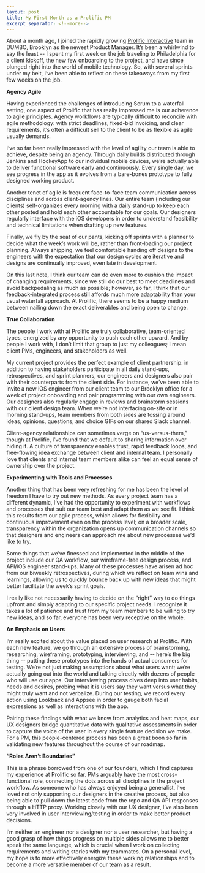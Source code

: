 ```yaml
---
layout: post
title: My First Month as a Prolific PM
excerpt_separator: <!--more-->
---
```


About a month ago, I joined the rapidly growing <a href="http://prolificinteractive.com" target="_blank">Prolific Interactive</a> team in DUMBO, Brooklyn as the newest Product Manager. It’s been a whirlwind to say the least -- I spent my first week on the job traveling to Philadelphia for a client kickoff, the new few onboarding to the project, and have since plunged right into the world of mobile technology. So, with several sprints under my belt, I’ve been able to reflect on these takeaways from my first few weeks on the job. <!-- more -->

**Agency Agile** 

Having experienced the challenges of introducing Scrum to a waterfall setting, one aspect of Prolific that has really impressed me is our adherence to agile principles. Agency workflows are typically difficult to reconcile with agile methodology: with strict deadlines, fixed-bid invoicing, and clear requirements, it’s often a difficult sell to the client to be as flexible as agile usually demands. 

I’ve so far been really impressed with the level of agility our team is able to achieve, despite being an agency. Through daily builds distributed through Jenkins and HockeyApp to our individual mobile devices, we’re actually able to deliver functional software early and continuously. Every single day, we see progress in the app as it evolves from a bare-bones prototype to fully designed working product.  

Another tenet of agile is frequent face-to-face team communication across disciplines and across client-agency lines. Our entire team (including our clients) self-organizes every morning with a daily stand-up to keep each other posted and hold each other accountable for our goals. Our designers regularly interface with the iOS developers in order to understand feasibility and technical limitations when drafting up new features. 

Finally, we fly by the seat of our pants, kicking off sprints with a planner to decide what the week’s work will be, rather than front-loading our project planning. Always shipping, we feel comfortable handing off designs to the engineers with the expectation that our design cycles are iterative and designs are continually improved, even late in development. 

On this last note, I think our team can do even more to cushion the impact of changing requirements, since we still do our best to meet deadlines and avoid backpedaling as much as possible; however, so far, I think that our feedback-integrated process still affords much more adaptability than your usual waterfall approach. At Prolific, there seems to be a happy medium between nailing down the exact deliverables and being open to change.  

**True Collaboration** 

The people I work with at Prolific are truly collaborative, team-oriented types, energized by any opportunity to push each other upward. And by people I work with, I don’t limit that group to just my colleagues; I mean client PMs, engineers, and stakeholders as well. 

My current project provides the perfect example of client partnership: in addition to having stakeholders participate in all daily stand-ups, retrospectives, and sprint planners, our engineers and designers also pair with their counterparts from the client side. For instance, we’ve been able to invite a new iOS engineer from our client team to our Brooklyn office for a week of project onboarding and pair programming with our own engineers. Our designers also regularly engage in reviews and brainstorm sessions with our client design team. When we’re not interfacing on-site or in morning stand-ups, team members from both sides are tossing around ideas, opinions, questions, and choice GIFs on our shared Slack channel. 

Client-agency relationships can sometimes verge on “us-versus-them,” though at Prolific, I’ve found that we default to sharing information over hiding it. A culture of transparency enables trust, rapid feedback loops, and free-flowing idea exchange between client and internal team. I personally love that clients and internal team members alike can feel an equal sense of ownership over the project. 

**Experimenting with Tools and Processes** 

Another thing that has been very refreshing for me has been the level of freedom I have to try out new methods. As every project team has a different dynamic, I’ve had the opportunity to experiment with workflows and processes that suit our team best and adapt them as we see fit. I think this results from our agile process, which allows for flexibility and continuous improvement even on the process level; on a broader scale, transparency within the organization opens up communication channels so that designers and engineers can approach me about new processes we’d like to try. 

Some things that we’ve finessed and implemented in the middle of the project include our QA workflow, our wireframe-free design process, and API/iOS engineer stand-ups. Many of these processes have arisen ad hoc from our biweekly retrospectives, during which we reflect on team wins and learnings, allowing us to quickly bounce back up with new ideas that might better facilitate the week’s sprint goals. 

I really like not necessarily having to decide on the “right” way to do things upfront and simply adapting to our specific project needs. I recognize it takes a lot of patience and trust from my team members to be willing to try new ideas, and so far, everyone has been very receptive on the whole. 

**An Emphasis on Users**

I’m really excited about the value placed on user research at Prolific. With each new feature, we go through an extensive process of brainstorming, researching, wireframing, prototyping, interviewing, and -- here’s the big thing -- putting these prototypes into the hands of actual consumers for testing. We’re not just making assumptions about what users want; we’re actually going out into the world and talking directly with dozens of people who will use our apps. Our interviewing process dives deep into user habits, needs and desires, probing what it is users say they want versus what they might truly want and not verbalize. During our testing, we record every action using Lookback and Appsee in order to gauge both facial expressions as well as interactions with the app. 

Pairing these findings with what we know from analytics and heat maps, our UX designers bridge quantitative data with qualitative assessments in order to capture the voice of the user in every single feature decision we make. For a PM, this people-centered process has been a great boon so far in validating new features throughout the course of our roadmap. 

**“Roles Aren’t Boundaries”** 

This is a phrase borrowed from one of our founders, which I find captures my experience at Prolific so far. PMs arguably have the most cross-functional role, connecting the dots across all disciplines in the project workflow. As someone who has always enjoyed being a generalist, I’ve loved not only supporting our designers in the creative process, but also being able to pull down the latest code from the repo and QA API responses through a HTTP proxy. Working closely with our UX designer, I’ve also been very involved in user interviewing/testing in order to make better product decisions. 

I’m neither an engineer nor a designer nor a user researcher, but having a good grasp of how things progress on multiple sides allows me to better speak the same language, which is crucial when I work on collecting requirements and writing stories with my teammates. On a personal level, my hope is to more effectively energize these working relationships and to become a more versatile member of our team as a result. 



